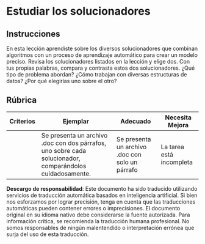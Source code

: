 # Estudiar los solucionadores
## Instrucciones

En esta lección aprendiste sobre los diversos solucionadores que combinan algoritmos con un proceso de aprendizaje automático para crear un modelo preciso. Revisa los solucionadores listados en la lección y elige dos. Con tus propias palabras, compara y contrasta estos dos solucionadores. ¿Qué tipo de problema abordan? ¿Cómo trabajan con diversas estructuras de datos? ¿Por qué elegirías uno sobre el otro?
## Rúbrica

| Criterios | Ejemplar                                                                                      | Adecuado                                         | Necesita Mejora              |
| --------- | ---------------------------------------------------------------------------------------------- | ------------------------------------------------ | ---------------------------- |
|           | Se presenta un archivo .doc con dos párrafos, uno sobre cada solucionador, comparándolos cuidadosamente. | Se presenta un archivo .doc con solo un párrafo | La tarea está incompleta     |

**Descargo de responsabilidad**:
Este documento ha sido traducido utilizando servicios de traducción automática basados en inteligencia artificial. Si bien nos esforzamos por lograr precisión, tenga en cuenta que las traducciones automáticas pueden contener errores o imprecisiones. El documento original en su idioma nativo debe considerarse la fuente autorizada. Para información crítica, se recomienda la traducción humana profesional. No somos responsables de ningún malentendido o interpretación errónea que surja del uso de esta traducción.